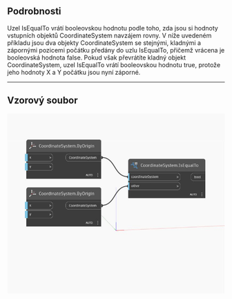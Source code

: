 ## Podrobnosti
Uzel IsEqualTo vrátí booleovskou hodnotu podle toho, zda jsou si hodnoty vstupních objektů CoordinateSystem navzájem rovny. V níže uvedeném příkladu jsou dva objekty CoordinateSystem se stejnými, kladnými a zápornými pozicemi počátku předány do uzlu IsEqualTo, přičemž vrácena je booleovská hodnota false. Pokud však převrátíte kladný objekt CoordinateSystem, uzel IsEqualTo vrátí booleovskou hodnotu true, protože jeho hodnoty X a Y počátku jsou nyní záporné.
___
## Vzorový soubor

![IsEqualTo](./Autodesk.DesignScript.Geometry.CoordinateSystem.IsEqualTo_img.jpg)

